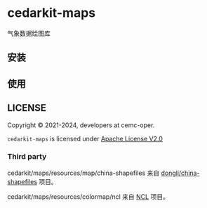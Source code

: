 # cedarkit-maps

气象数据绘图库

## 安装

## 使用

## LICENSE

Copyright &copy; 2021-2024, developers at cemc-oper.

`cedarkit-maps` is licensed under [Apache License V2.0](./LICENSE)

### Third party

cedarkit/maps/resources/map/china-shapefiles 来自 [dongli/china-shapefiles](https://github.com/dongli/china-shapefiles) 项目。

cedarkit/maps/resources/colormap/ncl 来自 [NCL](https://github.com/NCAR/ncl) 项目。
